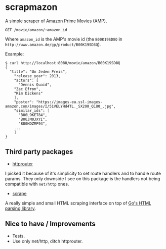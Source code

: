 # scrapmazon

A simple scraper of Amazon Prime Movies (AMP).

```
GET /movie/amazon/:amazon_id
```
Where `amazon_id` is the AMP's movie id (the `B00K19SD8Q` in `http://www.amazon.de/gp/product/B00K19SD8Q`).

Example:

```
$ curl http://localhost:8080/movie/amazon/B00K19SD8Q
{
  "title": "Um Jeden Preis",
    "release_year": 2013,
    "actors": [
      "Dennis Quaid",
    "Zac Efron",
    "Kim Dickens"
    ],
    "poster": "https://images-eu.ssl-images-amazon.com/images/I/51VELYHd4TL._SX200_QL80_.jpg",
    "similar_ids": [
      "B00L9KET84",
      "B00JM0JXYI",
      "B00HDZMP94",
    ...
    ]
}

```


## Third party packages

- [httprouter](https://github.com/julienschmidt/httprouter)

I picked it because of it's simplicity to set route handlers and to handle route params. 
They only downside I see on this package is the handlers not being compatible with `net/http` ones.

- [scrape](https://github.com/yhat/scrape)

A really simple and small HTML scraping interface on top of [Go's HTML parsing library](https://godoc.org/golang.org/x/net/html).

## Nice to have / Improvements

- Tests.
- Use only net/http, ditch httprouter.
